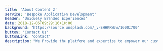 ```yaml
---
title: 'About Content 2'
service: 'Bespoke Application Development'
header: 'Uniquely Branded Experiences'
date: 2018-12-06T09:29:16+10:00
background: 'https://source.unsplash.com/_v-EHHKKW3w/1600x700'
button: 'Contact Us'
buttonLink: 'contact'
description: "We Provide the platfore and expertise to empower our customers to differentiate their brand through the delivery of a truly uinque experience over desktop, mobile, and OTT set-top devices."
---
```

